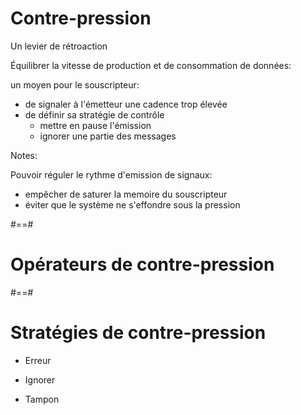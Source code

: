 <!-- .slide: class="transition bg-pink" -->

# Contre-pression

Un levier de rétroaction

Équilibrer la vitesse de production et de consommation de données:

un moyen pour le souscripteur:
- de signaler à l'émetteur une cadence trop élevée
- de définir sa stratégie de contrôle
    - mettre en pause l'émission
    - ignorer une partie des messages

Notes:

Pouvoir réguler le rythme d'emission de signaux:

- empêcher de saturer la memoire du souscripteur
- éviter que le système ne s'effondre sous la pression

#==#
<!-- .slide: class="" -->

# Opérateurs de contre-pression


#==#
<!-- .slide: class="" -->

# Stratégies de contre-pression

- Erreur

- Ignorer

- Tampon